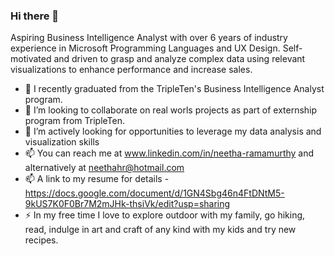### Hi there 👋
Aspiring Business Intelligence Analyst with over 6 years of industry experience in Microsoft Programming Languages and UX Design. Self-motivated and driven to grasp and analyze complex data using relevant visualizations to enhance performance and increase sales.
<!--
**neethahra/neethahra** is a ✨ _special_ ✨ repository because its `README.md` (this file) appears on your GitHub profile.

Here are some ideas to get you started: -->

- 🔭 I recently graduated from the TripleTen's Business Intelligence Analyst program.
- 👯 I’m looking to collaborate on real worls projects as part of externship program from TripleTen.
- 🤔 I’m actively looking for opportunities to leverage my data analysis and visualization skills
- 📫 You can reach me at www.linkedin.com/in/neetha-ramamurthy and alternatively at neethahr@hotmail.com
- 📫 A link to my resume for details - https://docs.google.com/document/d/1GN4Sbg46n4FtDNtM5-9kUS7K0F0Br7M2mJHk-thsiVk/edit?usp=sharing
- ⚡ In my free time I love to explore outdoor with my family, go hiking, read, indulge in art and craft of any kind with my kids and try new recipes.
